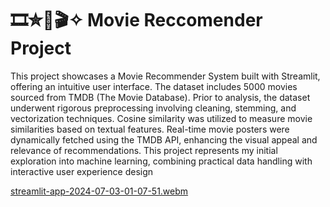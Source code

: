# 🎞️✮🍿🎬✧ Movie Reccomender Project 
This project showcases a Movie Recommender System built with Streamlit, offering an intuitive user interface. The dataset includes 5000 movies sourced from TMDB (The Movie Database). Prior to analysis, the dataset underwent rigorous preprocessing involving cleaning, stemming, and vectorization techniques. Cosine similarity was utilized to measure movie similarities based on textual features. Real-time movie posters were dynamically fetched using the TMDB API, enhancing the visual appeal and relevance of recommendations. This project represents my initial exploration into machine learning, combining practical data handling with interactive user experience design

[streamlit-app-2024-07-03-01-07-51.webm](https://github.com/yusra-sohail/movie_reccomendation_system/assets/131403358/23a01833-8ecf-422b-ab56-5a67c0109ed2)
